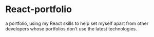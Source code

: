 # React-portfolio
a portfolio, using my React skills to help set myself apart from other developers whose portfolios don’t use the latest technologies.
